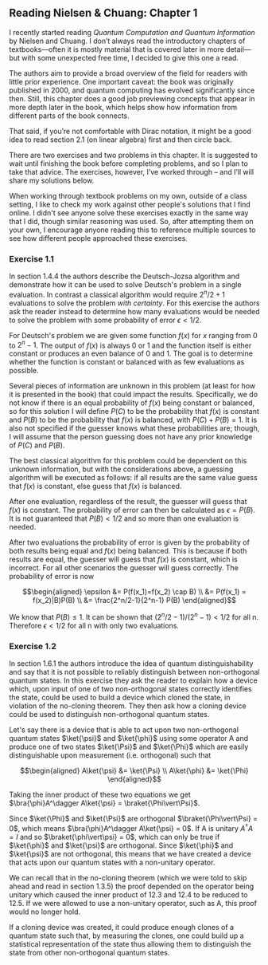 ## Reading Nielsen & Chuang: Chapter 1

I recently started reading *Quantum Computation and Quantum Information* by Nielsen and Chuang. I don’t always read the introductory chapters of textbooks—often it is mostly material that is covered later in more detail—but with some unexpected free time, I decided to give this one a read.

The authors aim to provide a broad overview of the field for readers with little prior experience. One important caveat: the book was originally published in 2000, and quantum computing has evolved significantly since then. Still, this chapter does a good job previewing concepts that appear in more depth later in the book, which helps show how information from different parts of the book connects.

That said, if you’re not comfortable with Dirac notation, it might be a good idea to read section 2.1 (on linear algebra) first and then circle back.

There are two exercises and two problems in this chapter. It is suggested to wait until finishing the book before completing problems, and so I plan to take that advice. The exercises, however, I’ve worked through – and I’ll will share my solutions below. 

When working through textbook problems on my own, outside of a class setting, I like to check my work against other people's solutions that I find online. I didn't see anyone solve these exercises exactly in the same way that I did, though similar reasoning was used. So, after attempting them on your own, I encourage anyone reading this to reference multiple sources to see how different people approached these exercises. 

### Exercise 1.1

In section 1.4.4 the authors describe the Deutsch-Jozsa algorithm and demonstrate how it can be used to solve Deutsch's problem in a single evaluation. In contrast a classical algorithm would require $2^n/2+1$ evaluations to solve the problem *with certainty*.  For this exercise the authors ask the reader instead to determine how many evaluations would be needed to solve the problem with some probability of error $\epsilon<1/2$.

For Deutsch's problem we are given some function $f(x)$ for $x$ ranging from $0$ to $2^n-1$. The output of $f(x)$ is always 0 or 1 and the function itself is either constant or produces an even balance of $0$ and $1$. The goal is to determine whether the function is constant or balanced with as few evaluations as possible. 

Several pieces of information are unknown in this problem (at least for how it is presented in the book) that could impact the results. Specifically, we do not know if there is an equal probability of $f(x)$ being constant or balanced, so for this solution I will define $P(C)$ to be the probability that $f(x)$ is constant and $P(B)$ to be the probability that $f(x)$ is balanced, with $P(C)+P(B)=1$. It is also not specified if the guesser knows what these probabilities are; though, I will assume that the person guessing does not have any prior knowledge of $P(C)$ and $P(B)$. 

The best classical algorithm for this problem could be dependent on this unknown information, but with the considerations above, a guessing algorithm will be executed as follows:
if all results are the same value guess that $f(x)$ is constant, 
else guess that $f(x)$ is balanced.

After one evaluation, regardless of the result, the guesser will guess that $f(x)$ is constant. The probability of error can then be calculated as $\epsilon=P(B)$. It is not guaranteed that $P(B)<1/2$ and so more than one evaluation is needed. 

After two evaluations the probability of error is given by the probability of both results being equal and $f(x)$ being balanced. This is because if both results are equal, the guesser will guess that $f(x)$ is constant, which is incorrect. For all other scenarios the guesser will guess correctly. The probability of error is now

$$\begin{aligned} \epsilon &= P(f(x_1)=f(x_2) \cap B) \\
&= P(f(x_1) = f(x_2)|B)P(B) \\
&= \frac{2^n/2-1}{2^n-1} P(B) \end{aligned}$$

We know that $P(B) \leq 1$. It can be shown that $(2^n/2-1)/(2^n-1) < 1/2$ for all n. Therefore $\epsilon < 1/2$ for all n with only two evaluations. 

### Exercise 1.2
In section 1.6.1 the authors introduce the idea of quantum distinguishability and say that it is not possible to reliably distinguish between non-orthogonal quantum states. In this exercise they ask the reader to explain how a device which, upon input of one of two non-orthogonal states correctly identifies the state, could be used to build a device which cloned the state, in violation of the no-cloning theorem. They then ask how a cloning device could be used to distinguish non-orthogonal quantum states. 

Let's say there is a device that is able to act upon two non-orthogonal quantum states $\ket{\psi}$ and $\ket{\phi}$ using some operator A and produce one of two states $\ket{\Psi}$ and $\ket{\Phi}$ which are easily distinguishable upon measurement (i.e. orthogonal) such that 

$$\begin{aligned}
A\ket{\psi} &= \ket{\Psi} \\
A\ket{\phi} &= \ket{\Phi}
\end{aligned}$$

Taking the inner product of these two equations we get $\bra{\phi}A^\dagger A\ket{\psi} = \braket{\Phi\vert\Psi}$.

Since $\ket{\Phi}$ and $\ket{\Psi}$ are orthogonal $\braket{\Phi\vert\Psi} = 0$, which means $\bra{\phi}A^\dagger A\ket{\psi} = 0$. If A is unitary $A^\dagger A = I$ and so $\braket{\phi\vert\psi} = 0$, which can only be true if $\ket{\phi}$ and $\ket{\psi}$ are orthogonal. Since $\ket{\phi}$ and $\ket{\psi}$ are not orthogonal, this means that we have created a device that acts upon our quantum states with a non-unitary operator. 

We can recall that in the no-cloning theorem (which we were told to skip ahead and read in section 1.3.5) the proof depended on the operator being unitary which caused the inner product of 12.3 and 12.4 to be reduced to 12.5. If we were allowed to use a non-unitary operator, such as A, this proof would no longer hold. 

If a cloning device was created, it could produce enough clones of a quantum state such that, by measuring the clones, one could build up a statistical representation of the state thus allowing them to distinguish the state from other non-orthogonal quantum states. 
